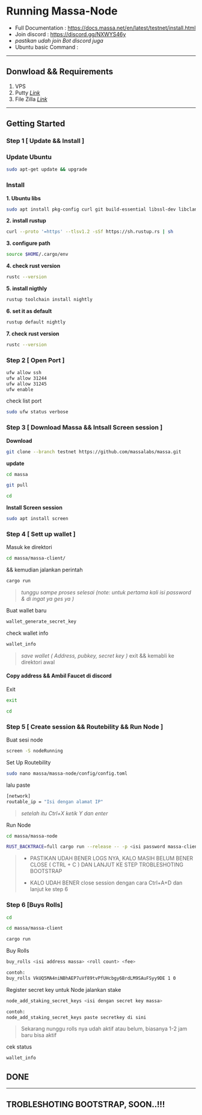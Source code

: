 # Running Massa-Node

* Full Documentation : https://docs.massa.net/en/latest/testnet/install.html
* Join discord : https://discord.gg/NXWYS46y
* _pastikan udah join Bot discord juga_
* Ubuntu basic Command : 
---
## Donwload && Requirements
1. VPS
2. Putty *[Link](https://www.putty.org/)*
3. File Zilla *[Link](https://filezilla-project.org/download.php)*
---
## Getting Started

### Step 1 [ Update && Install ]

### Update Ubuntu
```bash
sudo apt-get update && upgrade
```
### Install
**1. Ubuntu libs**
```bash
sudo apt install pkg-config curl git build-essential libssl-dev libclang-dev
```
**2. install rustup**
```bash
curl --proto '=https' --tlsv1.2 -sSf https://sh.rustup.rs | sh
```
**3. configure path**
```bash
source $HOME/.cargo/env
```
**4. check rust version**
```bash
rustc --version
```
**5. install nigthly**
```bash
rustup toolchain install nightly
```
**6. set it as default**
```bash
rustup default nightly
```
**7. check rust version**
```bash
rustc --version
```




### Step 2 [ Open Port ]

```bash
ufw allow ssh
ufw allow 31244
ufw allow 31245
ufw enable
```
check list port
```bash
sudo ufw status verbose
```



### Step 3 [ Download Massa && Intsall Screen session ]
**Download**
```bash
git clone --branch testnet https://github.com/massalabs/massa.git
```
**update**
```bash
cd massa
```
```bash
git pull
```
```bash
cd
```
**Install Screen session**
```bash
sudo apt install screen
```



### Step 4 [ Sett up wallet ]
Masuk ke direktori
```bash
cd massa/massa-client/
```
&& kemudian jalankan perintah
```bash
cargo run
```
> _tunggu sampe proses selesai (note: untuk pertama kali isi password & di ingat ya ges ya )_

Buat wallet baru
```bash
wallet_generate_secret_key
```
check wallet info
```bash
wallet_info
```
> _save wallet ( Address, pubkey, secret key )_
exit && kemabli ke direktori awal
#### Copy address && Ambil Faucet di discord 
Exit
```bash
exit
```
```bash
cd
```



### Step 5 [ Create session && Routebility && Run Node ]
Buat sesi node
```bash
screen -S nodeRunning
```
Set Up Routebility
```bash
sudo nano massa/massa-node/config/config.toml
```
lalu paste
```bash
[network]
routable_ip = "Isi dengan alamat IP"
```
> _setelah itu Ctrl+X ketik Y dan enter_

Run Node
```bash
cd massa/massa-node
```
```bash
RUST_BACKTRACE=full cargo run --release -- -p <isi password massa-client/wallet> |& tee logs.txt
```
> * PASTIKAN UDAH BENER LOGS NYA, KALO MASIH BELUM BENER CLOSE ( CTRL + C ) DAN LANJUT KE STEP TROBLESHOTING BOOTSTRAP 
> 
> * KALO UDAH BENER close session dengan cara Ctrl+A+D dan lanjut ke step 6

### Step 6 [Buys Rolls]
```bash
cd
```
```bash
cd massa/massa-client
```
```bash
cargo run
```
Buy Rolls
```bash
buy_rolls <isi address massa> <roll count> <fee>

contoh:
buy_rolls VkUQ5MA4niNBhAEP7uVf89tvPfUHcbgy6BrdLM9SAuFSyy9DE 1 0
```
Register secret key untuk Node jalankan stake
```bash
node_add_staking_secret_keys <isi dengan secret key massa>

contoh:
node_add_staking_secret_keys paste secretkey di sini
```
> Sekarang nunggu rolls nya udah aktif atau belum, biasanya 1-2 jam baru bisa aktif

cek status
```bash
wallet_info
```
## DONE

---

## TROBLESHOTING BOOTSTRAP, SOON..!!!

























